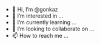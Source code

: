 - 👋 Hi, I’m @gonkaz
- 👀 I’m interested in ...
- 🌱 I’m currently learning ...
- 💞️ I’m looking to collaborate on ...
- 📫 How to reach me ...

<!---
gonkaz/gonkaz is a ✨ special ✨ repository because its `README.md` (this file) appears on your GitHub profile.
You can click the Preview link to take a look at your changes.
--->
